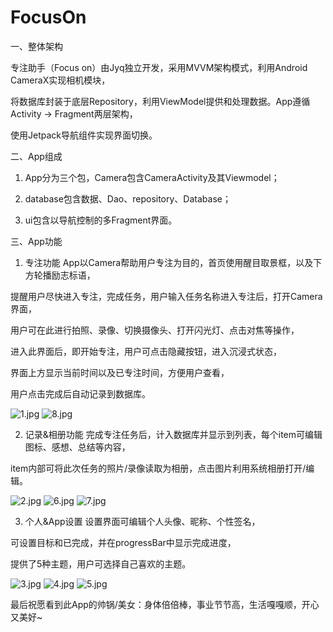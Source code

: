 # FocusOn

一、整体架构

专注助手（Focus on）由Jyq独立开发，采用MVVM架构模式，利用Android CameraX实现相机模块，

将数据库封装于底层Repository，利用ViewModel提供和处理数据。App遵循Activity -> Fragment两层架构，

使用Jetpack导航组件实现界面切换。


二、App组成

1. App分为三个包，Camera包含CameraActivity及其Viewmodel；

2. database包含数据、Dao、repository、Database；

3. ui包含以导航控制的多Fragment界面。



三、App功能

1. 专注功能
App以Camera帮助用户专注为目的，首页使用醒目取景框，以及下方轮播励志标语，

提醒用户尽快进入专注，完成任务，用户输入任务名称进入专注后，打开Camera界面，

用户可在此进行拍照、录像、切换摄像头、打开闪光灯、点击对焦等操作，

进入此界面后，即开始专注，用户可点击隐藏按钮，进入沉浸式状态，

界面上方显示当前时间以及已专注时间，方便用户查看，

用户点击完成后自动记录到数据库。



![1.jpg](https://s2.loli.net/2022/08/01/gWo3F5HxrQIwlYC.jpg)           ![8.jpg](https://s2.loli.net/2022/08/01/rh4NkdVXm8ysaDg.jpg)           



2. 记录&相册功能
完成专注任务后，计入数据库并显示到列表，每个item可编辑图标、感想、总结等内容，

item内部可将此次任务的照片/录像读取为相册，点击图片利用系统相册打开/编辑。




![2.jpg](https://s2.loli.net/2022/08/01/hNkAM1ufWZDx6y3.jpg)   ![6.jpg](https://s2.loli.net/2022/08/01/fmwxvJijdzkETbh.jpg)     ![7.jpg](https://s2.loli.net/2022/08/01/wunExKiUh89Lzbl.jpg)




3. 个人&App设置
设置界面可编辑个人头像、昵称、个性签名，

可设置目标和已完成，并在progressBar中显示完成进度，

提供了5种主题，用户可选择自己喜欢的主题。



![3.jpg](https://s2.loli.net/2022/08/01/APjonDHRN4U39tS.jpg)     ![4.jpg](https://s2.loli.net/2022/08/01/mFqX9pl1M6GPNuc.jpg)     ![5.jpg](https://s2.loli.net/2022/08/01/Z2FLePC7sEIKq96.jpg)







最后祝愿看到此App的帅锅/美女：身体倍倍棒，事业节节高，生活嘎嘎顺，开心又美好~
